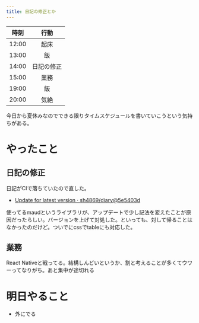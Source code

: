 ```yaml
---
title: 日記の修正とか
---
```


| 時刻 | 行動 |
|:----:|:----:|
|  12:00  |  起床  |
|  13:00  |  飯  |
|  14:00  | 日記の修正 |
|  15:00 | 業務 |
| 19:00 | 飯 |
| 20:00 | 気絶 |

今日から夏休みなのでできる限りタイムスケジュールを書いていこうという気持ちがある。

# やったこと

## 日記の修正

日記がCIで落ちていたので直した。

* [Update for latest version · sh4869/diary@5e5403d](https://github.com/sh4869/diary/commit/5e5403dc2ed349a18e3974cbc5a332c961020767)

使ってるmaudというライブラリが、アップデートで少し記法を変えたことが原因だったらしい。バージョンを上げて対処した。といっても、対して帰ることはなかったのだけど。ついでにcssでtableにも対応した。

## 業務

React Nativeと戦ってる。結構しんどいというか、割と考えることが多くてウワーってなりがち。あと集中が途切れる

# 明日やること

* 外にでる
